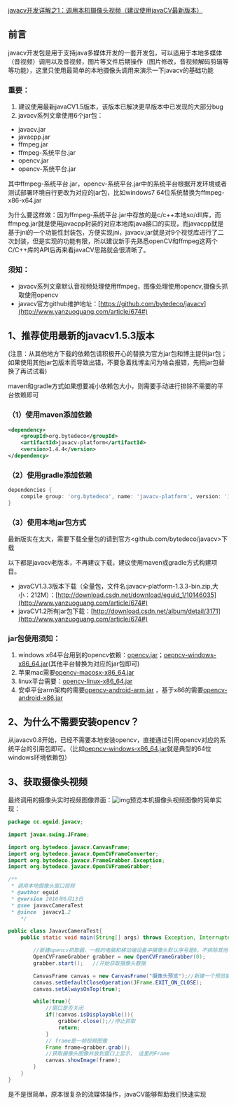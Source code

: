 [javacv开发详解之1：调用本机摄像头视频（建议使用javaCV最新版本）](http://www.yanzuoguang.com/article/674)

## 前言

javacv开发包是用于支持java多媒体开发的一套开发包，可以适用于本地多媒体（音视频）调用以及音视频，图片等文件后期操作（图片修改，音视频解码剪辑等等功能），这里只使用最简单的本地摄像头调用来演示一下javacv的基础功能

### 重要：

1. 建议使用最新javaCV1.5版本，该版本已解决更早版本中已发现的大部分bug
2. javacv系列文章使用6个jar包：

- javacv.jar
- javacpp.jar
- ffmpeg.jar
- ffmpeg-系统平台.jar
- opencv.jar
- opencv-系统平台.jar

其中ffmpeg-系统平台.jar，opencv-系统平台.jar中的系统平台根据开发环境或者测试部署环境自行更改为对应的jar包，比如windows7 64位系统替换为ffmpeg-x86-x64.jar

为什么要这样做：因为ffmpeg-系统平台.jar中存放的是c/c++本地so/dll库，而ffmpeg.jar就是使用javacpp封装的对应本地库java接口的实现，而javacpp就是基于jni的一个功能性封装包，方便实现jni，javacv.jar就是对9个视觉库进行了二次封装，但是实现的功能有限，所以建议新手先熟悉openCV和ffmpeg这两个C/C++库的API后再来看javaCV思路就会很清晰了。

### 须知：

- javacv系列文章默认音视频处理使用ffmpeg，图像处理使用opencv,摄像头抓取使用opencv
- javacv官方github维护地址：[https://github.com/bytedeco/javacv](http://www.yanzuoguang.com/article/674#)

## 1、推荐使用最新的javacv1.5.3版本

(注意：从其他地方下载的依赖包请积极开心的替换为官方jar包和博主提供jar包；如果使用其他jar包版本而导致出错，不要急着找博主问为啥会报错，先把jar包替换了再试试看)

maven和gradle方式如果想要减小依赖包大小，则需要手动进行排除不需要的平台依赖即可

### （1）使用maven添加依赖

```xml
<dependency>
    <groupId>org.bytedeco</groupId>
    <artifactId>javacv-platform</artifactId>
    <version>1.4.4</version>
</dependency>
```

### （2）使用gradle添加依赖

```gradle
dependencies {
	compile group: 'org.bytedeco', name: 'javacv-platform', version: '1.4.4'
}
```

### （3）使用本地jar包方式

最新版实在太大，需要下载全量包的请到官方<github.com/bytedeco/javacv>下载

以下都是javacv老版本，不再建议下载，建议使用maven或gradle方式构建项目。

- javaCV1.3.3版本下载（全量包，文件名:javacv-platform-1.3.3-bin.zip,大小：212M）：[http://download.csdn.net/download/eguid_1/10146035](http://www.yanzuoguang.com/article/674#)
- javaCV1.2所有jar包下载：[http://download.csdn.net/album/detail/3171](http://www.yanzuoguang.com/article/674#)

### jar包使用须知：

1. windows x64平台用到的opencv依赖：[opencv.jar](http://www.yanzuoguang.com/article/674#)；[oepncv-windows-x86_64.jar](http://www.yanzuoguang.com/article/674#)(其他平台替换为对应的jar包即可)
2. 苹果mac需要[opencv-macosx-x86_64.jar](http://www.yanzuoguang.com/article/674#)
3. linux平台需要：[opencv-linux-x86_64.jar](http://www.yanzuoguang.com/article/674#)
4. 安卓平台arm架构的需要[opencv-android-arm.jar](http://www.yanzuoguang.com/article/674#) ，基于x86的需要[opencv-android-x86.jar](http://www.yanzuoguang.com/article/674#)

## 2、为什么不需要安装opencv？

从javacv0.8开始，已经不需要本地安装opencv，直接通过引用opencv对应的系统平台的引用包即可。（比如[oepncv-windows-x86_64.jar](http://www.yanzuoguang.com/article/674#)就是典型的64位windows环境依赖包）

## 3、获取摄像头视频

最终调用的摄像头实时视频图像界面：![img](http://www.yanzuoguang.com/upload/2020/07/sj654k35b8ivfqbebu2njh87gd.png)预览本机摄像头视频图像的简单实现：

```java
package cc.eguid.javacv;

import javax.swing.JFrame;

import org.bytedeco.javacv.CanvasFrame;
import org.bytedeco.javacv.OpenCVFrameConverter;
import org.bytedeco.javacv.FrameGrabber.Exception;
import org.bytedeco.javacv.OpenCVFrameGrabber;

/**
 * 调用本地摄像头窗口视频
 * @author eguid  
 * @version 2016年6月13日  
 * @see javavcCameraTest  
 * @since  javacv1.2
    */

public class JavavcCameraTest{
    public static void main(String[] args) throws Exception, InterruptedException{

        //新建opencv抓取器，一般的电脑和移动端设备中摄像头默认序号是0，不排除其他情况
        OpenCVFrameGrabber grabber = new OpenCVFrameGrabber(0);  
        grabber.start();   //开始获取摄像头数据

        CanvasFrame canvas = new CanvasFrame("摄像头预览");//新建一个预览窗口
        canvas.setDefaultCloseOperation(JFrame.EXIT_ON_CLOSE);
        canvas.setAlwaysOnTop(true);

        while(true){
            //窗口是否关闭
            if(!canvas.isDisplayable()){
                grabber.close();//停止抓取
                return;
            } 
            // frame是一帧视频图像           
            Frame frame=grabber.grab(); 
            //获取摄像头图像并放到窗口上显示， 这里的Frame  
            canvas.showImage(frame);               
        }
    }
}
```

是不是很简单，原本很复杂的流媒体操作，javaCV能够帮助我们快速实现